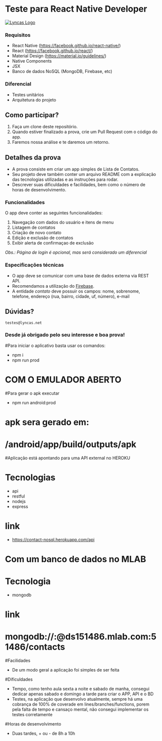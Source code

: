 # Teste para React Native Developer

[![Lyncas Logo](https://img-dev.feedback.house/TCo5z9DrSyX0EQoakV8sJkx1mSg=/fit-in/300x300/smart/https://s3.amazonaws.com/feedbackhouse-media-development/modules%2Fcore%2Fcompany%2F5c9e1b01c5f3d0003c5fa53b%2Flogo%2F5c9ec4f869d1cb003cb7996d)](https://www.lyncas.net)
### Requisitos

- React Native (https://facebook.github.io/react-native/)
- React (https://facebook.github.io/react/)
- Material Design (https://material.io/guidelines/)
- Native Components
- JSX
- Banco de dados NoSQL (MongoDB, Firebase, etc)

### Diferencial

- Testes unitários
- Arquitetura do projeto

## Como participar?

1. Faça um clone deste repositório.
2. Quando estiver finalizado a prova, crie um Pull Request com o código do app.
3. Faremos nossa análise e te daremos um retorno.

## Detalhes da prova

- A prova consiste em criar um app simples de Lista de Contatos.
- Seu projeto deve também conter um arquivo README com a explicação das tecnologias utilizadas e as instruções para rodar.
- Descrever suas dificuldades e facilidades, bem como o número de horas de desenvolvimento.

### Funcionalidades

O app deve conter as seguintes funcionalidades:

1. Navegação com dados do usuário e itens de menu
2. Listagem de contatos
3. Criação de novo contato
4. Edição e exclusão de contatos
5. Exibir alerta de confirmaçao de exclusão

*Obs.: Página de login é opcional, mas será considerado um diferencial*

### Especificações técnicas

* O app deve se comunicar com uma base de dados externa via REST API.
* Recomendamos a utilização do [Firebase](https://firebase.google.com).
* A entidade *contato* deve possuir os campos: nome, sobrenome, telefone, endereço (rua, bairro, cidade, uf, número), e-mail


## Dúvidas?
`testes@lyncas.net`

### Desde já obrigado pelo seu interesse e boa prova!

#Para iniciar o aplicativo basta usar os comandos:
- npm i
- npm run prod 
# COM O EMULADOR ABERTO #

#Para gerar o apk executar

- npm run android:prod

# apk sera gerado em:
# /android/app/build/outputs/apk

#Aplicação está apontando para uma API external no HEROKU

# Tecnologias #
- api
- restful
- nodejs
- express
# link # 
- https://contact-nosql.herokuapp.com/api

# Com um banco de dados no MLAB #
# Tecnologia # 
- mongodb
# link # 
# mongodb://<dbuser>:<dbpassword>@ds151486.mlab.com:51486/contacts

#Facilidades
- De um modo geral a aplicação foi simples de ser feita

#Dificuldades
- Tempo, como tenho aula sexta a noite e sabado de manha, consegui dedicar apenas sabado e domingo a tarde para criar o APP, API e o BD
- Testes, na aplicação que desenvolvo atualmente, sempre há uma cobrança de 100% de coverade em lines/branches/functions, porem pela falta de tempo e cansaço mental, não consegui implementar os testes corretamente

#Horas de desenvolvimento
- Duas tardes, + ou - de 8h a 10h